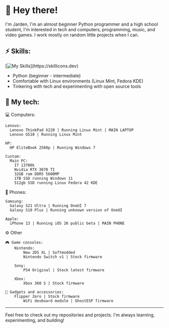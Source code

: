 # 👋 Hey there!
I'm Jarden, I'm an almost beginner Python programmer and a high school student, I'm interested in tech and computers, programming, music, and video games. I work mostly on random little projects when I can.

## ⚡ Skills:

[![My Skills](https://skillicons.dev/icons?i=py,mint,)](https://skillicons.dev)

- Python (beginner - intermediate)
- Comfortable with Linux environments (Linux Mint, Fedora KDE)
- Tinkering with tech and experimenting with open source tools


## 📱 My tech:

💻 Computers:

    Lenovo:
      Lenovo ThinkPad X220 | Running Linux Mint | MAIN LAPTOP
      Lenovo G510 | Running Linux Mint
      
    HP:
      HP EliteBook 2560p | Running Windows 7
  
    Custom: 
      Main PC:
        I7 13700k
        Nvidia RTX 3070 TI
        32GB ram DDR5 5600MP
        1TB SSD running Windows 11
        512gb SSD running Linux Fedora 42 KDE

📱 Phones:

    Samsung:
      Galaxy S21 Ultra | Running OneUI 7
      Galaxy S10 Plus | Running unknown version of OneUI

    Apple:
      iPhone 13 | Running iOS 26 public beta | MAIN PHONE

⚙️ Other

    🎮 Game consoles:
        Nintendo:
            New 2DS XL | Softmodded
            Nintendo Switch v1 | Stock firmware
        
        Sony:
            PS4 Original | Stock latest firmware
        
        Xbox:
            Xbox 360 S | Stock firmware

    📼 Gadgets and accessories:
        Flipper Zero | Stock firmware
            WiFi devboard module | GhostESP firmware
        
---

Feel free to check out my repositories and projects. I'm always learning, experimenting, and building!
<!---
Jardennn/Jardennn is a ✨ special ✨ repository because its `README.md` (this file) appears on your GitHub profile.
You can click the Preview link to take a look at your changes.
--->

